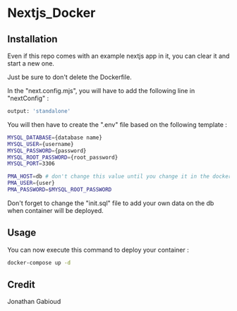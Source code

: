 # Nextjs_Docker

## Installation

Even if this repo comes with an example nextjs app in it, you can clear it and start a new one.

Just be sure to don't delete the Dockerfile.

In the "next.config.mjs", you will have to add the following line in "nextConfig" :

```bash
output: 'standalone'
```

You will then have to create the ".env" file based on the following template :

```bash
MYSQL_DATABASE={database name}
MYSQL_USER={username}
MYSQL_PASSWORD={password}
MYSQL_ROOT_PASSWORD={root_password}
MYSQL_PORT=3306

PMA_HOST=db # don't change this value until you change it in the docker compose as well
PMA_USER={user}
PMA_PASSWORD=$MYSQL_ROOT_PASSWORD
```

Don't forget to change the "init.sql" file to add your own data on the db when container will be deployed.

## Usage

You can now execute this command to deploy your container :

```bash
docker-compose up -d
```

## Credit

Jonathan Gabioud
